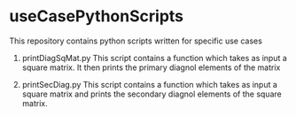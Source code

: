 # useCasePythonScripts
This repository contains python scripts written for specific use cases 

1. printDiagSqMat.py
This script contains a function which takes as input a square matrix. It then prints the primary diagnol elements of the matrix

2. printSecDiag.py
This script contains a function which takes as input a square matrix and prints the secondary diagnol elements of the square matrix.
